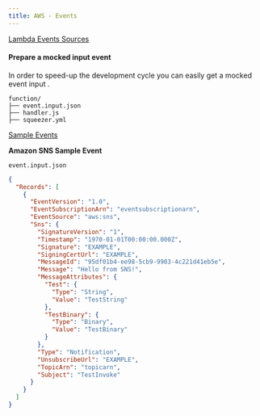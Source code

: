 ```yaml
---
title: AWS - Events
---
```


[Lambda Events Sources](http://docs.aws.amazon.com/lambda/latest/dg/invoking-lambda-function.html)

#### Prepare a mocked input event

In order to speed-up the development cycle you can easily get a mocked event input .

```
function/
├── event.input.json
├── handler.js
├── squeezer.yml
```

[Sample Events](http://docs.aws.amazon.com/lambda/latest/dg/eventsources.html)

**Amazon SNS Sample Event**

`event.input.json`

```json
{
  "Records": [
    {
      "EventVersion": "1.0",
      "EventSubscriptionArn": "eventsubscriptionarn",
      "EventSource": "aws:sns",
      "Sns": {
        "SignatureVersion": "1",
        "Timestamp": "1970-01-01T00:00:00.000Z",
        "Signature": "EXAMPLE",
        "SigningCertUrl": "EXAMPLE",
        "MessageId": "95df01b4-ee98-5cb9-9903-4c221d41eb5e",
        "Message": "Hello from SNS!",
        "MessageAttributes": {
          "Test": {
            "Type": "String",
            "Value": "TestString"
          },
          "TestBinary": {
            "Type": "Binary",
            "Value": "TestBinary"
          }
        },
        "Type": "Notification",
        "UnsubscribeUrl": "EXAMPLE",
        "TopicArn": "topicarn",
        "Subject": "TestInvoke"
      }
    }
  ]
}
```
